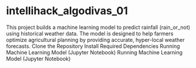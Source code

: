 # intellihack_algodivas_01
This project builds a machine learning model to predict rainfall (rain_or_not) using historical weather data. The model is designed to help farmers optimize agricultural planning by providing accurate, hyper-local weather forecasts.
Clone the Repository
Install Required Dependencies
Running Machine Learning Model (Jupyter Notebook)
Running Machine Learning Model (Jupyter Notebook)
